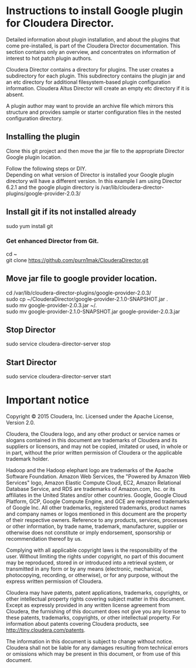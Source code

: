# Instructions to install Google plugin for Cloudera Director.

Detailed information about plugin installation, and about the plugins that come pre-installed, is part of the Cloudera Director documentation. This section contains only an overview, and concentrates on information of interest to hot patch plugin authors.

Cloudera Director contains a directory for plugins. The user creates a subdirectory for each plugin. This subdirectory contains the plugin jar and an etc directory for additional filesystem-based plugin configuration information. Cloudera Altus Director will create an empty etc directory if it is absent.

A plugin author may want to provide an archive file which mirrors this structure and provides sample or starter configuration files in the nested configuration directory.

## Installing the plugin
Clone this git project and then move the jar file to the appropriate Director Google plugin location. 

Follow the following steps or DIY.   
Depending on what version of Director is installed your Google plugin directory will have a different version. In this example I am using Director 6.2.1 and the google plugin directory is /var/lib/cloudera-director-plugins/google-provider-2.0.3/


## Install git if its not installed already
sudo yum install git

### Get enhanced Director from Git.
cd ~   
git clone https://github.com/purn1mak/ClouderaDirector.git

## Move jar file to google provider location.
cd /var/lib/cloudera-director-plugins/google-provider-2.0.3/  
sudo cp ~/ClouderaDirector/google-provider-2.1.0-SNAPSHOT.jar .   
sudo mv google-provider-2.0.3.jar ~/.   
sudo mv google-provider-2.1.0-SNAPSHOT.jar google-provider-2.0.3.jar   


## Stop Director
sudo service cloudera-director-server stop

## Start Director
sudo service cloudera-director-server start


# Important notice
Copyright © 2015 Cloudera, Inc. Licensed under the Apache License, Version 2.0.

Cloudera, the Cloudera logo, and any other product or service names or slogans contained in this document are trademarks of Cloudera and its suppliers or licensors, and may not be copied, imitated or used, in whole or in part, without the prior written permission of Cloudera or the applicable trademark holder.

Hadoop and the Hadoop elephant logo are trademarks of the Apache Software Foundation. Amazon Web Services, the "Powered by Amazon Web Services" logo, Amazon Elastic Compute Cloud, EC2, Amazon Relational Database Service, and RDS are trademarks of Amazon.com, Inc. or its affiliates in the United States and/or other countries. Google, Google Cloud Platform, GCP, Google Compute Engine, and GCE are registered trademarks of Google Inc. All other trademarks, registered trademarks, product names and company names or logos mentioned in this document are the property of their respective owners. Reference to any products, services, processes or other information, by trade name, trademark, manufacturer, supplier or otherwise does not constitute or imply endorsement, sponsorship or recommendation thereof by us.

Complying with all applicable copyright laws is the responsibility of the user. Without limiting the rights under copyright, no part of this document may be reproduced, stored in or introduced into a retrieval system, or transmitted in any form or by any means (electronic, mechanical, photocopying, recording, or otherwise), or for any purpose, without the express written permission of Cloudera.

Cloudera may have patents, patent applications, trademarks, copyrights, or other intellectual property rights covering subject matter in this document. Except as expressly provided in any written license agreement from Cloudera, the furnishing of this document does not give you any license to these patents, trademarks, copyrights, or other intellectual property. For information about patents covering Cloudera products, see http://tiny.cloudera.com/patents.

The information in this document is subject to change without notice. Cloudera shall not be liable for any damages resulting from technical errors or omissions which may be present in this document, or from use of this document.
